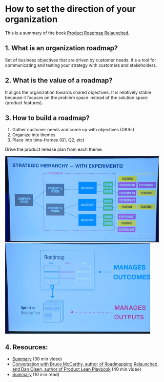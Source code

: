 <!-- numbers -->

# How to set the direction of your organization

This is a summary of the book [Product Roadmap Relaunched](https://www.amazon.com/Product-Roadmaps-Relaunched-Direction-Uncertainty/dp/149197172X).

## 1. What is an organization roadmap?
Set of business objectives that are driven by customer needs. It's a tool for communicating and testing your strategy with customers and stakeholders.

## 2. What is the value of a roadmap?
It aligns the organization towards shared objectives. It is relatively stable because it focuses on the problem space instead of the solution space (product features).

## 3. How to build a roadmap?
1. Gather customer needs and come up with objectives (OKRs)
2. Organize into themes
3. Place into time-frames (Q1, Q2, etc)

Drive the product release plan from each theme.

![roadmap](roadmap.png)
![roadmap vs release plan](roadmap-vs-release-plan.png)

## 4. Resources:

* [Summary](https://www.mindtheproduct.com/roadmaps-are-dead-long-live-roadmaps-by-c-todd-lombardo/) (30 min video)
* [Conversation with Bruce McCarthy, author of Roadmapping Relaunched, and Dan Olsen, author of Product Lean Playbook](https://www.youtube.com/watch?v=MP3-IEePSas) (40 min video)
* [Summary](https://www.productplan.com/product-roadmaps-relaunched/) (10 min read)
